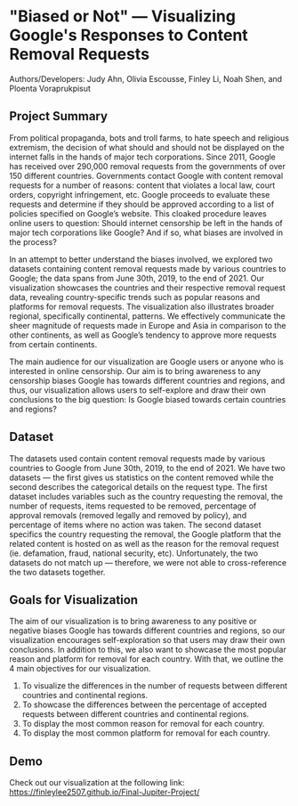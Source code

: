 # "Biased or Not" — Visualizing Google's Responses to Content Removal Requests

Authors/Developers: Judy Ahn, Olivia Escousse, Finley Li, Noah Shen, and Ploenta Voraprukpisut

## Project Summary

From political propaganda, bots and troll farms, to hate speech and religious extremism, the decision of what should and
should not be displayed on the internet falls in the hands of major tech corporations. Since 2011, Google has received
over 290,000 removal requests from the governments of over 150 different countries. Governments contact Google with
content removal requests for a number of reasons: content that violates a local law, court orders, copyright
infringement, etc. Google proceeds to evaluate these requests and determine if they should be approved according to a
list of policies specified on Google’s website. This cloaked procedure leaves online users to question: Should internet
censorship be left in the hands of major tech corporations like Google? And if so, what biases are involved in the
process?

In an attempt to better understand the biases involved, we explored two datasets containing content removal requests
made by various countries to Google; the data spans from June 30th, 2019, to the end of 2021. Our visualization
showcases the countries and their respective removal request data, revealing country-specific trends such as popular
reasons and platforms for removal requests. The visualization also illustrates broader regional, specifically
continental, patterns. We effectively communicate the sheer magnitude of requests made in Europe and Asia in comparison
to the other continents, as well as Google’s tendency to approve more requests from certain continents.

The main audience for our visualization are Google users or anyone who is interested in online censorship. Our aim is to
bring awareness to any censorship biases Google has towards different countries and regions, and thus, our visualization
allows users to self-explore and draw their own conclusions to the big question: Is Google biased towards certain
countries and regions?

## Dataset

The datasets used contain content removal requests made by various countries to Google from June 30th, 2019, to the end
of 2021. We have two datasets — the first gives us statistics on the content removed while the second describes the
categorical details on the request type. The first dataset includes variables such as the country requesting the
removal, the number of requests, items requested to be removed, percentage of approval removals (removed legally and
removed by policy), and percentage of items where no action was taken. The second dataset specifics the country
requesting the removal, the Google platform that the related content is hosted on as well as the reason for the removal
request (ie. defamation, fraud, national security, etc). Unfortunately, the two datasets do not match up — therefore, we
were not able to cross-reference the two datasets together.

## Goals for Visualization

The aim of our visualization is to bring awareness to any positive or negative biases Google has towards different
countries and regions, so our visualization encourages self-exploration so that users may draw their own conclusions. In
addition to this, we also want to showcase the most popular reason and platform for removal for each country. With that,
we outline the 4 main objectives for our visualization. 

1. To visualize the differences in the number of requests between different countries and continental regions.
2. To showcase the differences between the percentage of accepted requests between different countries and continental regions.
3. To display the most common reason for removal for each country.
4. To display the most common platform for removal for each country. 

## Demo 
Check out our visualization at the following link: https://finleylee2507.github.io/Final-Jupiter-Project/ 


